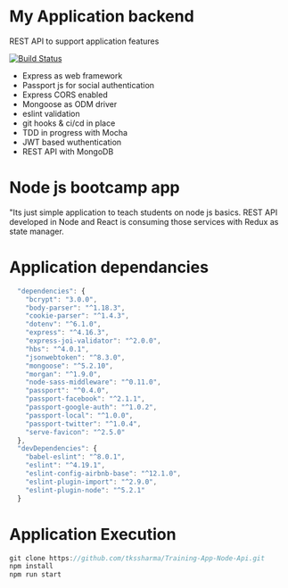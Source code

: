 # My Application backend
REST API to support application features

[![Build Status](https://travis-ci.org/tkssharma/Training-App-Node-Api.svg?branch=master)](https://travis-ci.org/tkssharma/Training-App-Node-Api)
  - Express as web framework
  - Passport js for social authentication 
  - Express CORS enabled
  - Mongoose as ODM driver
  - eslint validation
  - git hooks & ci/cd in place
  - TDD in progress with Mocha
  - JWT based wuthentication
  - REST API with MongoDB

# Node js bootcamp app #

"Its just simple application to teach students on node js basics.
REST API developed in Node and React is consuming those services with Redux as state manager.

# Application dependancies
```javascript
  "dependencies": {
    "bcrypt": "3.0.0",
    "body-parser": "^1.18.3",
    "cookie-parser": "^1.4.3",
    "dotenv": "^6.1.0",
    "express": "^4.16.3",
    "express-joi-validator": "^2.0.0",
    "hbs": "^4.0.1",
    "jsonwebtoken": "^8.3.0",
    "mongoose": "^5.2.10",
    "morgan": "^1.9.0",
    "node-sass-middleware": "^0.11.0",
    "passport": "^0.4.0",
    "passport-facebook": "^2.1.1",
    "passport-google-auth": "^1.0.2",
    "passport-local": "^1.0.0",
    "passport-twitter": "^1.0.4",
    "serve-favicon": "^2.5.0"
  },
  "devDependencies": {
    "babel-eslint": "^8.0.1",
    "eslint": "^4.19.1",
    "eslint-config-airbnb-base": "^12.1.0",
    "eslint-plugin-import": "^2.9.0",
    "eslint-plugin-node": "^5.2.1"
  }
```

# Application Execution
```javascript
git clone https://github.com/tkssharma/Training-App-Node-Api.git
npm install
npm run start
```
